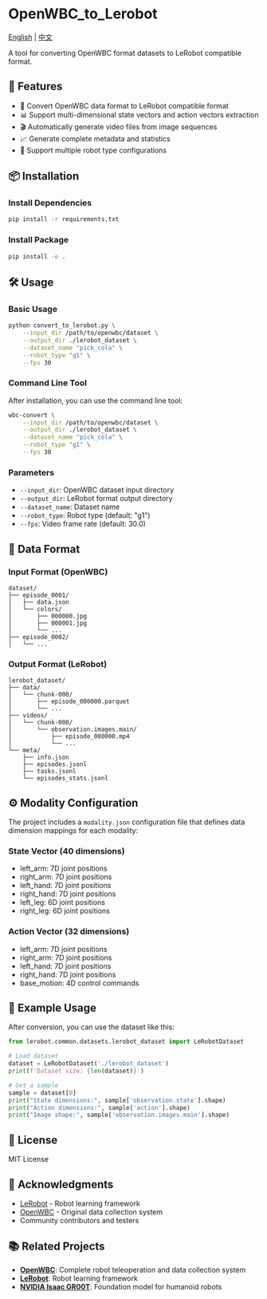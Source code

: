 # OpenWBC_to_Lerobot

[English](README.md) | [中文](README_CN.md)

A tool for converting OpenWBC format datasets to LeRobot compatible format.

## 🚀 Features

- 🔄 Convert OpenWBC data format to LeRobot compatible format
- 📊 Support multi-dimensional state vectors and action vectors extraction
- 🎬 Automatically generate video files from image sequences
- 📈 Generate complete metadata and statistics
- 🤖 Support multiple robot type configurations

## 📦 Installation

### Install Dependencies

```bash
pip install -r requirements.txt
```

### Install Package

```bash
pip install -e .
```

## 🛠️ Usage

### Basic Usage

```bash
python convert_to_lerobot.py \
    --input_dir /path/to/openwbc/dataset \
    --output_dir ./lerobot_dataset \
    --dataset_name "pick_cola" \
    --robot_type "g1" \
    --fps 30
```

### Command Line Tool

After installation, you can use the command line tool:

```bash
wbc-convert \
    --input_dir /path/to/openwbc/dataset \
    --output_dir ./lerobot_dataset \
    --dataset_name "pick_cola" \
    --robot_type "g1" \
    --fps 30
```

### Parameters

- `--input_dir`: OpenWBC dataset input directory
- `--output_dir`: LeRobot format output directory
- `--dataset_name`: Dataset name
- `--robot_type`: Robot type (default: "g1")
- `--fps`: Video frame rate (default: 30.0)

## 📁 Data Format

### Input Format (OpenWBC)
```
dataset/
├── episode_0001/
│   ├── data.json
│   └── colors/
│       ├── 000000.jpg
│       ├── 000001.jpg
│       └── ...
├── episode_0002/
│   └── ...
```

### Output Format (LeRobot)
```
lerobot_dataset/
├── data/
│   └── chunk-000/
│       ├── episode_000000.parquet
│       └── ...
├── videos/
│   └── chunk-000/
│       └── observation.images.main/
│           ├── episode_000000.mp4
│           └── ...
└── meta/
    ├── info.json
    ├── episodes.jsonl
    ├── tasks.jsonl
    └── episodes_stats.jsonl
```

## ⚙️ Modality Configuration

The project includes a `modality.json` configuration file that defines data dimension mappings for each modality:

### State Vector (40 dimensions)
- left_arm: 7D joint positions
- right_arm: 7D joint positions  
- left_hand: 7D joint positions
- right_hand: 7D joint positions
- left_leg: 6D joint positions
- right_leg: 6D joint positions

### Action Vector (32 dimensions)
- left_arm: 7D joint positions
- right_arm: 7D joint positions
- left_hand: 7D joint positions
- right_hand: 7D joint positions
- base_motion: 4D control commands

## 📖 Example Usage

After conversion, you can use the dataset like this:

```python
from lerobot.common.datasets.lerobot_dataset import LeRobotDataset

# Load dataset
dataset = LeRobotDataset('./lerobot_dataset')
print(f'Dataset size: {len(dataset)}')

# Get a sample
sample = dataset[0]
print("State dimensions:", sample['observation.state'].shape)
print("Action dimensions:", sample['action'].shape)
print("Image shape:", sample['observation.images.main'].shape)
```


## 📄 License

MIT License

## 🙏 Acknowledgments

- [LeRobot](https://github.com/huggingface/lerobot) - Robot learning framework
- [OpenWBC](https://github.com/your-org/OpenWBC) - Original data collection system
- Community contributors and testers

## 📚 Related Projects

- **[OpenWBC](https://github.com/your-org/OpenWBC)**: Complete robot teleoperation and data collection system
- **[LeRobot](https://github.com/huggingface/lerobot)**: Robot learning framework
- **[NVIDIA Isaac GR00T](https://github.com/NVIDIA/Isaac-GR00T)**: Foundation model for humanoid robots 